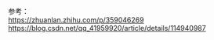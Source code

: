 参考：  
https://zhuanlan.zhihu.com/p/359046269  
https://blog.csdn.net/qq_41959920/article/details/114940987
